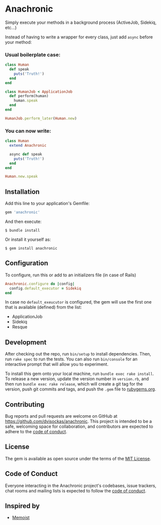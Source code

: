 # Anachronic

Simply execute your methods in a background process (ActiveJob, Sidekiq, etc...)

Instead of having to write a wrapper for every class, just add `async` before your method:

### Usual boilerplate case:
```ruby
class Human
  def speak
    puts('Truth!')
  end
end

class HumanJob < ApplicationJob
  def perform(human)
    human.speak
  end
end

HumanJob.perform_later(Human.new)
```

### You can now write:
```ruby
class Human
  extend Anachronic

  async def speak
    puts('Truth!')
  end
end

Human.new.speak
```

## Installation

Add this line to your application's Gemfile:

```ruby
gem 'anachronic'
```

And then execute:

    $ bundle install

Or install it yourself as:

    $ gem install anachronic

## Configuration

To configure, run this or add to an initializers file (in case of Rails)

```ruby
Anachronic.configure do |config|
  config.default_executor = Sidekiq
end
```

In case no `default_exeucutor` is configured, the gem will use the first one that is available (defined) from the list:
- ApplicationJob
- Sidekiq
- Resque


## Development

After checking out the repo, run `bin/setup` to install dependencies. Then, run `rake spec` to run the tests. You can also run `bin/console` for an interactive prompt that will allow you to experiment.

To install this gem onto your local machine, run `bundle exec rake install`. To release a new version, update the version number in `version.rb`, and then run `bundle exec rake release`, which will create a git tag for the version, push git commits and tags, and push the `.gem` file to [rubygems.org](https://rubygems.org).

## Contributing

Bug reports and pull requests are welcome on GitHub at https://github.com/dvisockas/anachronic. This project is intended to be a safe, welcoming space for collaboration, and contributors are expected to adhere to the [code of conduct](https://github.com/dvisockas/anachronic/blob/master/CODE_OF_CONDUCT.md).


## License

The gem is available as open source under the terms of the [MIT License](https://opensource.org/licenses/MIT).

## Code of Conduct

Everyone interacting in the Anachronic project's codebases, issue trackers, chat rooms and mailing lists is expected to follow the [code of conduct](https://github.com/dvisockas/anachronic/blob/master/CODE_OF_CONDUCT.md).

## Inspired by
- [Memoist](https://github.com/matthewrudy/memoist)
